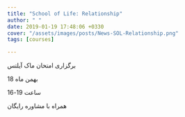 ```yaml
---
title: "School of Life: Relationship"
author: " "
date: 2019-01-19 17:48:06 +0330
cover: "/assets/images/posts/News-SOL-Relationship.png"
tags: [courses]

---
```

برگزاری امتحان ماک آیلتس

18 بهمن ماه

ساعت 19-16

همراه با مشاوره رایگان